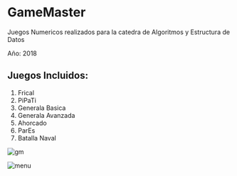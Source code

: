 # GameMaster

Juegos Numericos realizados para la catedra de Algoritmos y Estructura de Datos

Año: 2018

## Juegos Incluidos: 

1. Frical
2. PiPaTi
3. Generala Basica
4. Generala Avanzada
5. Ahorcado
6. ParEs
7. Batalla Naval


  
![gm](https://user-images.githubusercontent.com/55547230/230468671-d7ae77e5-21cd-4bdf-b326-90cc16ba5d0d.PNG)

![menu](https://user-images.githubusercontent.com/55547230/230468682-ee74fed3-8167-48b9-8295-cfd35a4dbe2c.PNG)
